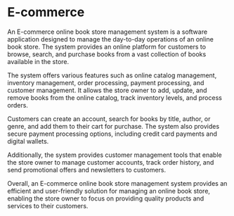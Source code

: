 # E-commerce
An E-commerce online book store management system is a software application designed to manage the day-to-day operations of an online book store. The system provides an online platform for customers to browse, search, and purchase books from a vast collection of books available in the store.

The system offers various features such as online catalog management, inventory management, order processing, payment processing, and customer management. It allows the store owner to add, update, and remove books from the online catalog, track inventory levels, and process orders.

Customers can create an account, search for books by title, author, or genre, and add them to their cart for purchase. The system also provides secure payment processing options, including credit card payments and digital wallets.

Additionally, the system provides customer management tools that enable the store owner to manage customer accounts, track order history, and send promotional offers and newsletters to customers.

Overall, an E-commerce online book store management system provides an efficient and user-friendly solution for managing an online book store, enabling the store owner to focus on providing quality products and services to their customers.
